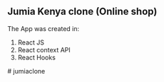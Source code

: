 ## Jumia Kenya clone  (Online shop)

The App was created in:
1. React JS
2. React context API
3. React Hooks



#   j u m i a c l o n e  
 